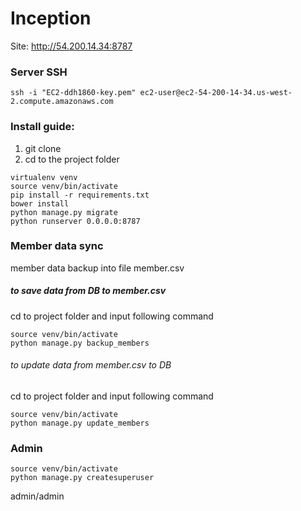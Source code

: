 # Inception

Site: http://54.200.14.34:8787

### Server SSH
```
ssh -i "EC2-ddh1860-key.pem" ec2-user@ec2-54-200-14-34.us-west-2.compute.amazonaws.com
```

### Install guide:
1. git clone
2. cd to the project folder
```
virtualenv venv
source venv/bin/activate
pip install -r requirements.txt
bower install
python manage.py migrate
python runserver 0.0.0.0:8787
```

### Member data sync
member data backup into file member.csv

##### to save data from DB to member.csv
cd to project folder and input following command
```
source venv/bin/activate
python manage.py backup_members
```

###### to update data from member.csv to DB
cd to project folder and input following command
```
source venv/bin/activate
python manage.py update_members
```


### Admin
```
source venv/bin/activate
python manage.py createsuperuser

```

admin/admin
